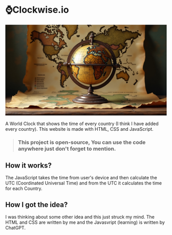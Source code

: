# ⌚Clockwise.io

![Clockwise](/map.jpeg)

A World Clock that shows the time of every country (I think I have added every country). This website is made with HTML, CSS and JavaScript.

> ### This project is open-source, You can use the code anywhere just don't forget to mention.

## How it works?

The JavaScript takes the time from user's device and then calculate the UTC (Coordinated Universal Time) and from the UTC it calculates the time for each Country. 

## How I got the idea?
I was thinking about some other idea and this just struck my mind. The HTML and CSS are written by me and the Javasvript (learning) is written by ChatGPT.

